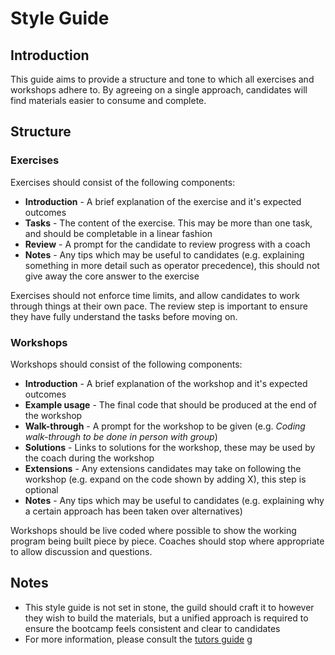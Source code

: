 # Style Guide


## Introduction

This guide aims to provide a structure and tone to which all exercises and workshops adhere to. By agreeing on a single approach, candidates will find materials easier to consume and complete.


## Structure


### Exercises

Exercises should consist of the following components:

* **Introduction** - A brief explanation of the exercise and it's expected outcomes
* **Tasks** - The content of the exercise. This may be more than one task, and should be completable in a linear fashion
* **Review** - A prompt for the candidate to review progress with a coach
* **Notes** - Any tips which may be useful to candidates (e.g. explaining something in more detail such as operator precedence), this should not give away the core answer to the exercise

Exercises should not enforce time limits, and allow candidates to work through things at their own pace. The review step is important to ensure they have fully understand the tasks before moving on.


### Workshops

Workshops should consist of the following components:

* **Introduction** - A brief explanation of the workshop and it's expected outcomes
* **Example usage** - The final code that should be produced at the end of the workshop
* **Walk-through** - A prompt for the workshop to be given (e.g. _Coding walk-through to be done in person with group_)
* **Solutions** - Links to solutions for the workshop, these may be used by the coach during the workshop
* **Extensions** - Any extensions candidates may take on following the workshop (e.g. expand on the code shown by adding X), this step is optional
* **Notes** - Any tips which may be useful to candidates (e.g. explaining why a certain approach has been taken over alternatives)

Workshops should be live coded where possible to show the working program being built piece by piece. Coaches should stop where appropriate to allow discussion and questions.


## Notes

* This style guide is not set in stone, the guild should craft it to however they wish to build the materials, but a unified approach is required to ensure the bootcamp feels consistent and clear to candidates
* For more information, please consult the [tutors guide](tutors.md)
g
